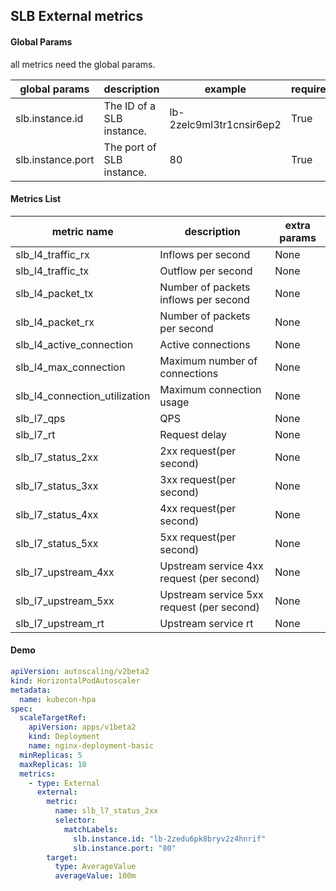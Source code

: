 ## SLB External metrics

#### Global Params

all metrics need the global params.

| global params       | description              | example            | required | 
| ------------------- | ------------------------ | ------------------ | -------- | 
| slb.instance.id     | The ID of a SLB instance.| lb-2zelc9ml3tr1cnsir6ep2 | True | 
| slb.instance.port   | The port of SLB instance.| 80                 | True | 

#### Metrics List

| metric name                  | description                               | extra params |
| ---------------------------- | ----------------------------------------- | ------------ |
| slb_l4_traffic_rx             | Inflows per second                        | None         |
| slb_l4_traffic_tx             | Outflow per second                        | None         |
| slb_l4_packet_tx              | Number of packets inflows per second      | None         |
| slb_l4_packet_rx              | Number of packets per second              | None         |
| slb_l4_active_connection      | Active connections                        | None         |
| slb_l4_max_connection         | Maximum number of connections             | None         |
| slb_l4_connection_utilization | Maximum connection usage                  | None         |
| slb_l7_qps                   | QPS                                       | None         |
| slb_l7_rt                    | Request delay                             | None         |
| slb_l7_status_2xx             | 2xx request(per second)                   | None         |
| slb_l7_status_3xx             | 3xx request(per second)                   | None         |
| slb_l7_status_4xx             | 4xx request(per second)                   | None         |
| slb_l7_status_5xx             | 5xx request(per second)                   | None         |
| slb_l7_upstream_4xx           | Upstream service 4xx request (per second) | None         |
| slb_l7_upstream_5xx           | Upstream service 5xx request (per second) | None         |
| slb_l7_upstream_rt            | Upstream service rt                       | None         |

#### Demo

```yaml
apiVersion: autoscaling/v2beta2
kind: HorizontalPodAutoscaler
metadata:
  name: kubecon-hpa
spec:
  scaleTargetRef:
    apiVersion: apps/v1beta2
    kind: Deployment
    name: nginx-deployment-basic
  minReplicas: 5
  maxReplicas: 10
  metrics:
    - type: External
      external:
        metric:
          name: slb_l7_status_2xx
          selector:
            matchLabels:
              slb.instance.id: "lb-2zedu6pk8bryv2z4hnrif"
              slb.instance.port: "80"
        target:
          type: AverageValue
          averageValue: 100m
```



